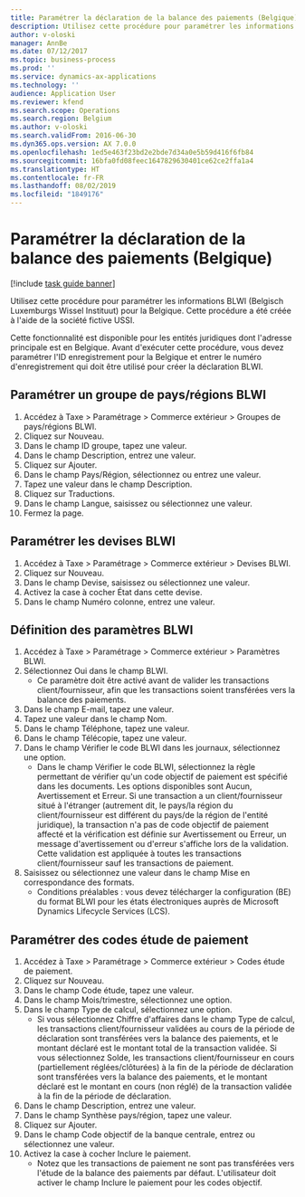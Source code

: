 ```yaml
---
title: Paramétrer la déclaration de la balance des paiements (Belgique)
description: Utilisez cette procédure pour paramétrer les informations BLWI (Belgisch Luxemburgs Wissel Instituut) pour la Belgique.
author: v-oloski
manager: AnnBe
ms.date: 07/12/2017
ms.topic: business-process
ms.prod: ''
ms.service: dynamics-ax-applications
ms.technology: ''
audience: Application User
ms.reviewer: kfend
ms.search.scope: Operations
ms.search.region: Belgium
ms.author: v-oloski
ms.search.validFrom: 2016-06-30
ms.dyn365.ops.version: AX 7.0.0
ms.openlocfilehash: 1ed5e463f23bd2e2bde7d34a0e5b59d416f6fb84
ms.sourcegitcommit: 16bfa0fd08feec1647829630401ce62ce2ffa1a4
ms.translationtype: HT
ms.contentlocale: fr-FR
ms.lasthandoff: 08/02/2019
ms.locfileid: "1849176"
---
```

# <a name="set-up-payment-balance-reporting-belgium"></a>Paramétrer la déclaration de la balance des paiements (Belgique)

[!include [task guide banner](../../includes/task-guide-banner.md)]

Utilisez cette procédure pour paramétrer les informations BLWI (Belgisch Luxemburgs Wissel Instituut) pour la Belgique. Cette procédure a été créée à l'aide de la société fictive USSI.

Cette fonctionnalité est disponible pour les entités juridiques dont l'adresse principale est en Belgique. Avant d'exécuter cette procédure, vous devez paramétrer l'ID enregistrement pour la Belgique et entrer le numéro d'enregistrement qui doit être utilisé pour créer la déclaration BLWI.


## <a name="set-up-a-blwi-countryregion-group"></a>Paramétrer un groupe de pays/régions BLWI
1. Accédez à Taxe > Paramétrage > Commerce extérieur > Groupes de pays/régions BLWI.
2. Cliquez sur Nouveau.
3. Dans le champ ID groupe, tapez une valeur.
4. Dans le champ Description, entrez une valeur.
5. Cliquez sur Ajouter.
6. Dans le champ Pays/Région, sélectionnez ou entrez une valeur.
7. Tapez une valeur dans le champ Description.
8. Cliquez sur Traductions.
9. Dans le champ Langue, saisissez ou sélectionnez une valeur.
10. Fermez la page.

## <a name="set-up-blwi-currencies"></a>Paramétrer les devises BLWI
1. Accédez à Taxe > Paramétrage > Commerce extérieur > Devises BLWI.
2. Cliquez sur Nouveau.
3. Dans le champ Devise, saisissez ou sélectionnez une valeur.
4. Activez la case à cocher État dans cette devise.
5. Dans le champ Numéro colonne, entrez une valeur.

## <a name="set-up-blwi-parameters"></a>Définition des paramètres BLWI
1. Accédez à Taxe > Paramétrage > Commerce extérieur > Paramètres BLWI.
2. Sélectionnez Oui dans le champ BLWI.
    * Ce paramètre doit être activé avant de valider les transactions client/fournisseur, afin que les transactions soient transférées vers la balance des paiements.  
3. Dans le champ E-mail, tapez une valeur.
4. Tapez une valeur dans le champ Nom.
5. Dans le champ Téléphone, tapez une valeur.
6. Dans le champ Télécopie, tapez une valeur.
7. Dans le champ Vérifier le code BLWI dans les journaux, sélectionnez une option.
    * Dans le champ Vérifier le code BLWI, sélectionnez la règle permettant de vérifier qu'un code objectif de paiement est spécifié dans les documents. Les options disponibles sont Aucun, Avertissement et Erreur. Si une transaction a un client/fournisseur situé à l'étranger (autrement dit, le pays/la région du client/fournisseur est différent du pays/de la région de l'entité juridique), la transaction n'a pas de code objectif de paiement affecté et la vérification est définie sur Avertissement ou Erreur, un message d'avertissement ou d'erreur s'affiche lors de la validation. Cette validation est appliquée à toutes les transactions client/fournisseur sauf les transactions de paiement.  
8. Saisissez ou sélectionnez une valeur dans le champ Mise en correspondance des formats.
    * Conditions préalables : vous devez télécharger la configuration (BE) du format BLWI pour les états électroniques auprès de Microsoft Dynamics Lifecycle Services (LCS).  

## <a name="set-up-payment-survey-codes"></a>Paramétrer des codes étude de paiement
1. Accédez à Taxe > Paramétrage > Commerce extérieur > Codes étude de paiement.
2. Cliquez sur Nouveau.
3. Dans le champ Code étude, tapez une valeur.
4. Dans le champ Mois/trimestre, sélectionnez une option.
5. Dans le champ Type de calcul, sélectionnez une option.
    * Si vous sélectionnez Chiffre d'affaires dans le champ Type de calcul, les transactions client/fournisseur validées au cours de la période de déclaration sont transférées vers la balance des paiements, et le montant déclaré est le montant total de la transaction validée.  Si vous sélectionnez Solde, les transactions client/fournisseur en cours (partiellement réglées/clôturées) à la fin de la période de déclaration sont transférées vers la balance des paiements, et le montant déclaré est le montant en cours (non réglé) de la transaction validée à la fin de la période de déclaration.  
6. Dans le champ Description, entrez une valeur.
7. Dans le champ Synthèse pays/région, tapez une valeur.
8. Cliquez sur Ajouter.
9. Dans le champ Code objectif de la banque centrale, entrez ou sélectionnez une valeur.
10. Activez la case à cocher Inclure le paiement.
    * Notez que les transactions de paiement ne sont pas transférées vers l'étude de la balance des paiements par défaut. L'utilisateur doit activer le champ Inclure le paiement pour les codes objectif.  


